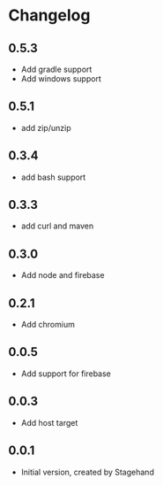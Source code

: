 # Changelog

## 0.5.3

- Add gradle support
- Add windows support

## 0.5.1

- add zip/unzip

## 0.3.4

- add bash support

## 0.3.3

- add curl and maven

## 0.3.0

- Add node and firebase

## 0.2.1

- Add chromium

## 0.0.5

- Add support for firebase

## 0.0.3

- Add host target

## 0.0.1

- Initial version, created by Stagehand
